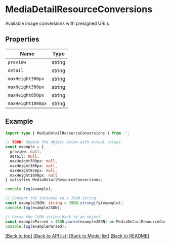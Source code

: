 # MediaDetailResourceConversions

Available image conversions with presigned URLs

## Properties

| Name              | Type   |
| ----------------- | ------ |
| `preview`         | string |
| `detail`          | string |
| `maxHeight300px`  | string |
| `maxHeight380px`  | string |
| `maxHeight850px`  | string |
| `maxHeight1000px` | string |

## Example

```typescript
import type { MediaDetailResourceConversions } from '';

// TODO: Update the object below with actual values
const example = {
  preview: null,
  detail: null,
  maxHeight300px: null,
  maxHeight380px: null,
  maxHeight850px: null,
  maxHeight1000px: null
} satisfies MediaDetailResourceConversions;

console.log(example);

// Convert the instance to a JSON string
const exampleJSON: string = JSON.stringify(example);
console.log(exampleJSON);

// Parse the JSON string back to an object
const exampleParsed = JSON.parse(exampleJSON) as MediaDetailResourceConversions;
console.log(exampleParsed);
```

[[Back to top]](#) [[Back to API list]](../README.md#api-endpoints) [[Back to Model list]](../README.md#models) [[Back to README]](../README.md)
